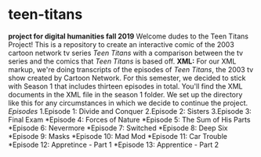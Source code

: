 # teen-titans
**project for digital humanities fall 2019**
Welcome dudes to the Teen Titans Project!
This is a repository to create an interactive comic of the 2003 cartoon network tv series *Teen Titans* with a comparison between the tv series and the comics that *Teen Titans* is based off.
**XML:**
For our XML markup, we're doing transcripts of the episodes of *Teen Titans*, the 2003 tv show created by Cartoon Network. For this semester, we decided to stick with Season 1 that includes thirteen episodes in total. You'll find the XML documents in the XML file in the season 1 folder. We set up the directory like this for any circumstances in which we decide to continue the project.
*Episodes*
1.Episode 1: Divide and Conquer
2.Episode 2: Sisters
3.Episode 3: Final Exam
*Episode 4: Forces of Nature
*Episode 5: The Sum of His Parts
*Episode 6: Nevermore
*Episode 7: Switched
*Episode 8: Deep Six
*Episode 9: Masks
*Episode 10: Mad Mod
*Episode 11: Car Trouble
*Episode 12: Appretince - Part 1
*Episode 13: Apprentice - Part 2

